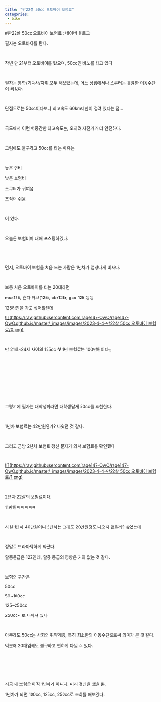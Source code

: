 ```yaml
---
title: "만22살 50cc 오토바이 보험료"
categories:
 - bike
---
```

#만22살 50cc 오토바이 보험료 : 네이버 블로그








필자는 오토바이를 탄다.

​

작년 만 21부터 오토바이를 탔으며, 50cc인 비노를 타고 있다.

​

필자는 통학/기숙사/자취 모두 해보았는데, 어느 상황에서나 스쿠터는 훌륭한 이동수단이 되었다.

​

단점으로는 50cc이다보니 최고속도 60km제한이 걸려 있다는 점...

​

국도에서 이런 어중간한 최고속도는, 오히려 자전거가 더 안전하다.

​

그럼에도 불구하고 50cc를 타는 이유는

​

높은 연비

낮은 보험비

스쿠터가 귀여움

조작이 쉬움

​

이 있다.

​

오늘은 보험비에 대해 포스팅하겠다.

​

​

먼저, 오토바이 보험을 처음 드는 사람은 1년차가 엄청나게 비싸다.

​

보통 처음 오토바이를 타는 20대라면

msx125, 혼다 커브(125), cbr125r, gsx-125 등등

125라인을 가고 싶어할텐데





 



[![](https://raw.githubusercontent.com/rage147-OwO/rage147-OwO.github.io/master/_images/images/2023-4-4-만22살 50cc 오토바이 보험료/0.png)](#)








​

만 21세~24세 사이의 125cc 첫 1년 보험료는 100만원이다;;

​

​

​

​

​

그렇기에 필자는 대학생이라면 대학생답게 50cc를 추천한다.

​

1년차 보험료는 42만원인가? 나왔던 것 같다.

​

그리고 금방 2년차 보험료 갱신 문자가 와서 보험료를 확인했다

​





 



[![](https://raw.githubusercontent.com/rage147-OwO/rage147-OwO.github.io/master/_images/images/2023-4-4-만22살 50cc 오토바이 보험료/1.png)](#)








​

2년차 22살의 보험료이다.

11만원ㅋㅋㅋㅋㅋ

​

사실 1년차 40만원이니 2년차는 그래도 20만원정도 나오지 않을까? 싶었는데

​

정말로 드라마틱하게 싸졌다. 

할증등급은 12Z인데, 할증 등급의 영향은 거의 없는 것 같다.

​

보험의 구간은

50cc 

50~100cc

125~250cc

250cc~ 로 나눠져 있다.

​

아무래도 50cc는 사회의 취약계층, 특히 최소한의 이동수단으로써 의미가 큰 것 같다.

덕분에 20대임에도 불구하고 편하게 다닐 수 있다.

​

​

​

지금 내 보험은 아직 1년차가 아니다. 미리 갱신을 했을 뿐.

1년차가 되면 100cc, 125cc, 250cc로 조회를 해보겠다.

​

​

​

​





 

